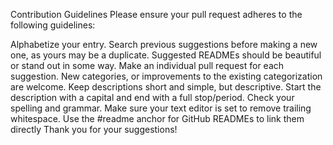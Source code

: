Contribution Guidelines
Please ensure your pull request adheres to the following guidelines:

Alphabetize your entry.
Search previous suggestions before making a new one, as yours may be a duplicate.
Suggested READMEs should be beautiful or stand out in some way.
Make an individual pull request for each suggestion.
New categories, or improvements to the existing categorization are welcome.
Keep descriptions short and simple, but descriptive.
Start the description with a capital and end with a full stop/period.
Check your spelling and grammar.
Make sure your text editor is set to remove trailing whitespace.
Use the #readme anchor for GitHub READMEs to link them directly
Thank you for your suggestions!
